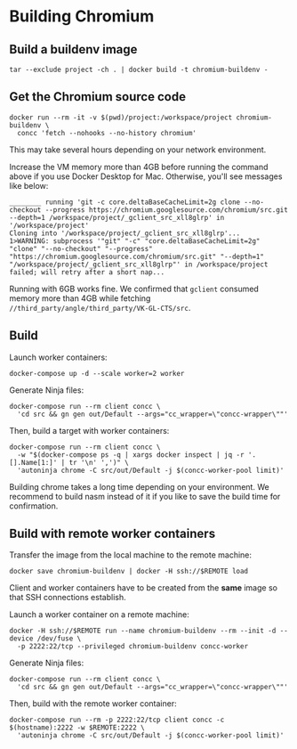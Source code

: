 # Building Chromium

## Build a buildenv image

```shell
tar --exclude project -ch . | docker build -t chromium-buildenv -
```

## Get the Chromium source code

```shell
docker run --rm -it -v $(pwd)/project:/workspace/project chromium-buildenv \
  concc 'fetch --nohooks --no-history chromium'
```

This may take several hours depending on your network environment.

Increase the VM memory more than 4GB before running the command above if you use Docker Desktop
for Mac.  Otherwise, you'll see messages like below:

```text
________ running 'git -c core.deltaBaseCacheLimit=2g clone --no-checkout --progress https://chromium.googlesource.com/chromium/src.git --depth=1 /workspace/project/_gclient_src_xll8glrp' in '/workspace/project'
Cloning into '/workspace/project/_gclient_src_xll8glrp'...
1>WARNING: subprocess '"git" "-c" "core.deltaBaseCacheLimit=2g" "clone" "--no-checkout" "--progress" "https://chromium.googlesource.com/chromium/src.git" "--depth=1" "/workspace/project/_gclient_src_xll8glrp"' in /workspace/project failed; will retry after a short nap...
```

Running with 6GB works fine.  We confirmed that `gclient` consumed memory more than 4GB while
fetching `//third_party/angle/third_party/VK-GL-CTS/src`.

## Build

Launch worker containers:

```shell
docker-compose up -d --scale worker=2 worker
```

Generate Ninja files:

```shell
docker-compose run --rm client concc \
  'cd src && gn gen out/Default --args="cc_wrapper=\"concc-wrapper\""'
```

Then, build a target with worker containers:

```shell
docker-compose run --rm client concc \
  -w "$(docker-compose ps -q | xargs docker inspect | jq -r '.[].Name[1:]' | tr '\n' ',')" \
  'autoninja chrome -C src/out/Default -j $(concc-worker-pool limit)'
```

Building chrome takes a long time depending on your environment.  We recommend to build nasm
instead of it if you like to save the build time for confirmation.

## Build with remote worker containers

Transfer the image from the local machine to the remote machine:

```shell
docker save chromium-buildenv | docker -H ssh://$REMOTE load
```

Client and worker containers have to be created from the **same** image so that SSH connections establish.

Launch a worker container on a remote machine:

```shell
docker -H ssh://$REMOTE run --name chromium-buildenv --rm --init -d --device /dev/fuse \
  -p 2222:22/tcp --privileged chromium-buildenv concc-worker
```

Generate Ninja files:

```shell
docker-compose run --rm client concc \
  'cd src && gn gen out/Default --args="cc_wrapper=\"concc-wrapper\""'
```

Then, build with the remote worker container:

```shell
docker-compose run --rm -p 2222:22/tcp client concc -c $(hostname):2222 -w $REMOTE:2222 \
  'autoninja chrome -C src/out/Default -j $(concc-worker-pool limit)'
```
